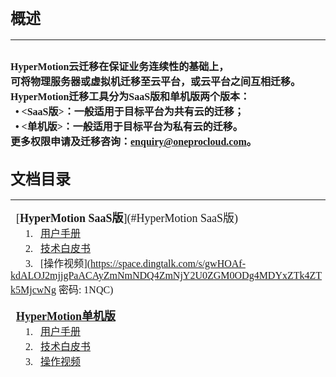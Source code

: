 
## <font face="方正正黑简体" size=5 >**概述**  </font>  
___


<font face="中易宋体" size=3>HyperMotion云迁移在保证业务连续性的基础上，
</font>
</br><font face="中易宋体" size=3>可将物理服务器或虚拟机迁移至云平台，或云平台之间互相迁移。
</font>
</br><font face="中易宋体" size=3>HyperMotion迁移工具分为SaaS版和单机版两个版本：
</font>
</br><font face="中易宋体" size=3>&ensp;• <**SaaS版**>：一般适用于目标平台为共有云的迁移；
</font>
</br><font face="中易宋体" size=3>&ensp;• <**单机版**>：一般适用于目标平台为私有云的迁移。
</font>
</br><font face="中易宋体" size=3>更多权限申请及迁移咨询：enquiry@oneprocloud.com。
</font>
</br>
 ---
## <font face="方正正黑简体" size=5 >**文档目录**  </font>
___
<font face="中易宋体" size=4>&ensp;[**HyperMotion SaaS版**](#HyperMotion SaaS版)
</font>
</br>
<font face="中易宋体" size=3>&ensp;&ensp;&ensp;1. &ensp;[用户手册](HyperMotion_SaaS_Ali_20191217.md)
</font>
</br>
<font face="中易宋体" size=3>&ensp;&ensp;&ensp;2. &ensp;[技术白皮书](#登陆访问)
</font>
</br>
<font face="中易宋体" size=3>&ensp;&ensp;&ensp;3. &ensp;[操作视频](https://space.dingtalk.com/s/gwHOAf-kdALOJ2mjjgPaACAyZmNmNDQ4ZmNjY2U0ZGM0ODg4MDYxZTk4ZTk5MjcwNg 密码: 1NQC)
</font>
</br></br>
<font face="中易宋体" size=4> &ensp;[**HyperMotion单机版**](about.md)
</font>
</br>
<font face="中易宋体" size=3>&ensp;&ensp;&ensp;1. &ensp;[用户手册](about.md)
</font>
</br>
<font face="中易宋体" size=3>&ensp;&ensp;&ensp;2. &ensp;[技术白皮书](#登陆访问)
</font>
</br>
<font face="中易宋体" size=3>&ensp;&ensp;&ensp;3. &ensp;[操作视频](#登陆访问)
</font>
</br>